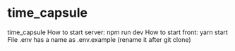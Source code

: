 # time_capsule
time_capsule
How to start server: npm run dev
How to start front: yarn start
File .env has a name as .env.example (rename it after git clone)
